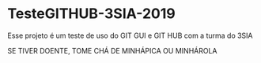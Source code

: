 # TesteGITHUB-3SIA-2019
Esse projeto é um teste de uso do GIT GUI e GIT HUB com a turma do 3SIA

SE TIVER DOENTE, TOME CHÁ DE MINHÁPICA OU MINHÁROLA
